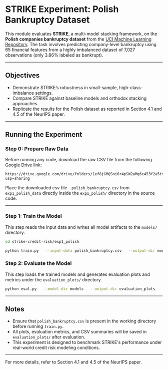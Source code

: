 
# STRIKE Experiment: Polish Bankruptcy Dataset

This module evaluates **STRIKE**, a multi-model stacking framework, on the **Polish companies bankruptcy dataset** from the [UCI Machine Learning Repository](https://archive.ics.uci.edu/ml/datasets/Polish+companies+bankruptcy+data). The task involves predicting company-level bankruptcy using 65 financial features from a highly imbalanced dataset of 7,027 observations (only 3.86% labeled as bankrupt).

---

## Objectives

- Demonstrate STRIKE’s robustness in small-sample, high-class-imbalance settings.
- Compare STRIKE against baseline models and orthodox stacking approaches.
- Replicate the results for the Polish dataset as reported in Section 4.1 and 4.5 of the NeurIPS paper.

---

## Running the Experiment

### Step 0: Prepare Raw Data

Before running any code, download the raw CSV file from the following Google Drive link:

```
https://drive.google.com/drive/folders/1ef8jGMQSni6r4pSW2aMg6c453Y2a5tt6?usp=sharing
```

Place the downloaded csv file - `polish_bankruptcy.csv` from `exp1_polish_data` directly inside the `exp1_polish/` directory in the source code. 

---

### Step 1: Train the Model

This step reads the input data and writes all model artifacts to the `models/` directory.

```bash
cd strike-credit-risk/exp1_polish

python train.py   --input-data polish_bankruptcy.csv   --output-dir models
```

### Step 2: Evaluate the Model

This step loads the trained models and generates evaluation plots and metrics under the `evaluation_plots/` directory.

```bash
python eval.py   --model-dir models   --output-dir evaluation_plots
```

---

## Notes

- Ensure that `polish_bankruptcy.csv` is present in the working directory before running `train.py`.
- All plots, evaluation metrics, and CSV summaries will be saved in `evaluation_plots/` after evaluation.
- This experiment is designed to benchmark STRIKE's performance under real-world credit risk modeling conditions.

---

For more details, refer to Section 4.1 and 4.5 of the NeurIPS paper.
